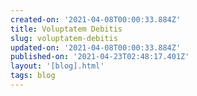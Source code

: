 ```yaml
---
created-on: '2021-04-08T00:00:33.884Z'
title: Voluptatem Debitis
slug: voluptatem-debitis
updated-on: '2021-04-08T00:00:33.884Z'
published-on: '2021-04-23T02:48:17.401Z'
layout: '[blog].html'
tags: blog
---
```



